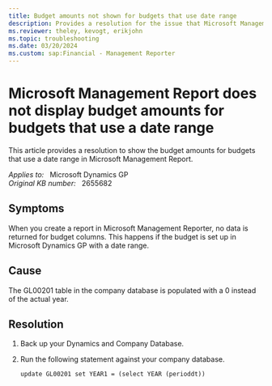 ```yaml
---
title: Budget amounts not shown for budgets that use date range
description: Provides a resolution for the issue that Microsoft Management Report does not show budget amounts for budgets that use a date range.
ms.reviewer: theley, kevogt, erikjohn
ms.topic: troubleshooting
ms.date: 03/20/2024
ms.custom: sap:Financial - Management Reporter
---
```

# Microsoft Management Report does not display budget amounts for budgets that use a date range

This article provides a resolution to show the budget amounts for budgets that use a date range in Microsoft Management Report.

_Applies to:_ &nbsp; Microsoft Dynamics GP  
_Original KB number:_ &nbsp; 2655682

## Symptoms

When you create a report in Microsoft Management Reporter, no data is returned for budget columns. This happens if the budget is set up in Microsoft Dynamics GP with a date range.

## Cause

The GL00201 table in the company database is populated with a 0 instead of the actual year.

## Resolution

1. Back up your Dynamics and Company Database.
2. Run the following statement against your company database.

    ```console
    update GL00201 set YEAR1 = (select YEAR (perioddt))
    ```
